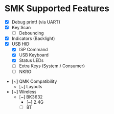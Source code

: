 # SMK Supported Features

- [x] Debug printf (via UART)
- [x] Key Scan
    - [ ] Debouncing
- [x] Indicators (Backlight)
- [x] USB HID
    - [x] ISP Command
    - [x] USB Keyboard
    - [x] Status LEDs
    - [ ] Extra Keys (System / Consumer)
    - [ ] NKRO
- [~] QMK Compatibility
    - [~] Layouts
- [~] Wireless
    - [~] BK3632
        - [~] 2.4G
        - [ ] BT
